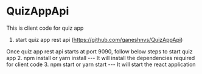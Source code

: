 # QuizAppApi

This is client code for quiz app
1. start quiz app rest api (https://github.com/ganeshnvs/QuizAppApi)

Once quiz app rest api starts at port 9090, follow below steps to start quiz app
2. npm install or yarn install --- It will install the dependencies required for client code
3. npm start or yarn start --- It will start the react application

